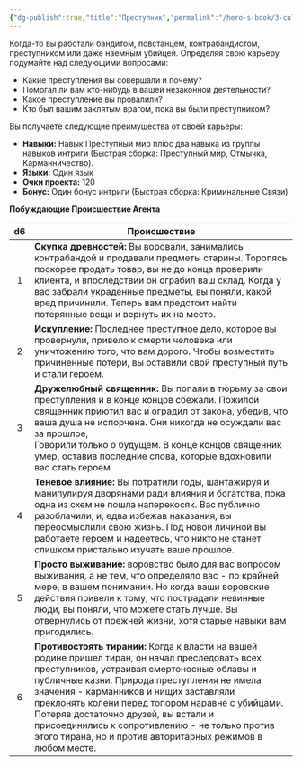 ```yaml
---
{"dg-publish":true,"title":"Преступник","permalink":"/hero-s-book/3-culture-and-career/careers/criminal/","dgPassFrontmatter":true}
---
```


Когда-то вы работали бандитом, повстанцем, контрабандистом, преступником или даже наемным убийцей. Определяя свою карьеру, подумайте над следующими вопросами: 

- Какие преступления вы совершали и почему?
- Помогал ли вам кто-нибудь в вашей незаконной деятельности?
- Какое преступление вы провалили?
- Кто был вашим заклятым врагом, пока вы были преступником?

Вы получаете следующие преимущества от своей карьеры:

- **Навыки:** Навык Преступный мир плюс два навыка из группы навыков интриги (Быстрая сборка: Преступный мир, Отмычка, Карманничество).
- **Языки:** Один язык
- **Очки проекта:** 120
- **Бонус:** Один бонус интриги (Быстрая сборка: Криминальные Связи)

**Побуждающие Происшествие Агента**

| d6  | Происшествие                                                                                                                                                                                                                                                                                                                                                                                                                                         |
| :-: | ---------------------------------------------------------------------------------------------------------------------------------------------------------------------------------------------------------------------------------------------------------------------------------------------------------------------------------------------------------------------------------------------------------------------------------------------------- |
|  1  | **Скупка древностей:** Вы воровали, занимались контрабандой и продавали предметы старины. Торопясь поскорее продать товар, вы не до конца проверили клиента, и впоследствии он ограбил ваш склад. Когда у вас забрали украденные предметы, вы поняли, какой вред причинили. Теперь вам предстоит найти потерянные вещи и вернуть их на место.                                                                                                        |
|  2  | **Искупление:** Последнее преступное дело, которое вы провернули, привело к смерти человека или уничтожению того, что вам дорого. Чтобы возместить причиненные потери, вы оставили свой преступный путь и стали героем.                                                                                                                                                                                                                              |
|  3  | **Дружелюбный священник:** Вы попали в тюрьму за свои преступления и в конце концов сбежали. Пожилой священник приютил вас и оградил от закона, убедив, что ваша душа не испорчена. Они никогда не осуждали вас за прошлое, <br>Говорили только о будущем. В конце концов священник умер, оставив последние слова, которые вдохновили вас стать героем.                                                                                              |
|  4  | **Теневое влияние:** Вы потратили годы, шантажируя и манипулируя дворянами ради влияния и богатства, пока одна из схем не пошла наперекосяк. Вас публично разоблачили, и, едва избежав наказания, вы переосмыслили свою жизнь. Под новой личиной вы работаете героем и надеетесь, что никто не станет слишком пристально изучать ваше прошлое.                                                                                                       |
|  5  | **Просто выживание:** воровство было для вас вопросом выживания, а не тем, что определяло вас - по крайней мере, в вашем понимании. Но когда ваши воровские действия привели к тому, что пострадали невинные люди, вы поняли, что можете стать лучше. Вы отвернулись от прежней жизни, хотя старые навыки вам пригодились.                                                                                                                           |
|  6  | **Противостоять тирании:** Когда к власти на вашей родине пришел тиран, он начал преследовать всех преступников, устраивая смертоносные облавы и публичные казни. Природа преступления не имела значения - карманников и нищих заставляли преклонять колени перед топором наравне с убийцами. Потеряв достаточно друзей, вы встали и присоединились к сопротивлению - не только против этого тирана, но и против авторитарных режимов в любом месте. |
